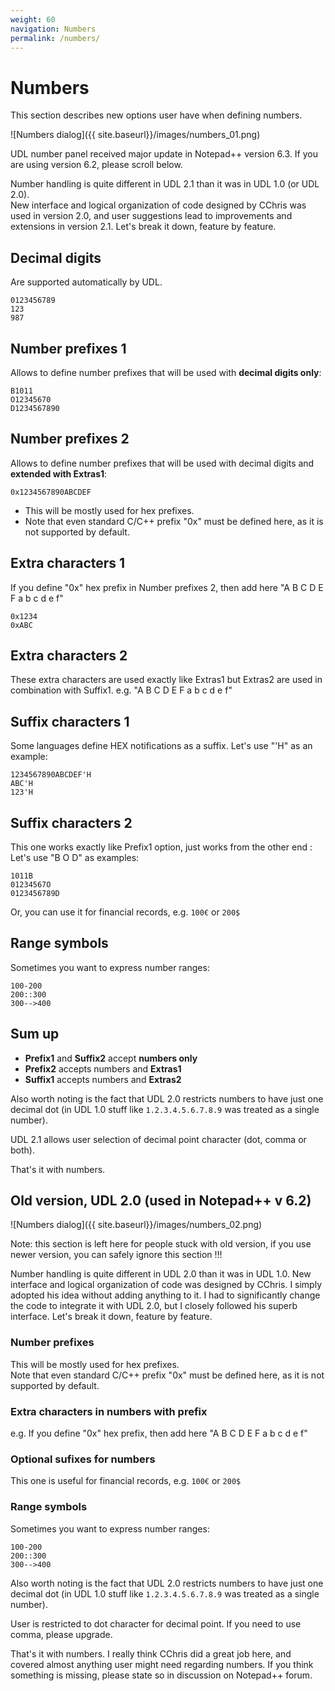 ```yaml
---
weight: 60
navigation: Numbers
permalink: /numbers/
---
```


# Numbers

This section describes new options user have when defining numbers.

![Numbers dialog]({{ site.baseurl}}/images/numbers_01.png)

UDL number panel received major update in Notepad++ version 6.3. If you are using version 6.2, please scroll below.

Number handling is quite different in UDL 2.1 than it was in UDL 1.0 (or UDL 2.0).<br>
New interface and logical organization of code designed by CChris was used in version 2.0, and user suggestions lead to improvements and extensions in version 2.1. Let's break it down, feature by feature.

## Decimal digits

Are supported automatically by UDL.

```
0123456789
123
987
```

## Number prefixes 1

Allows to define number prefixes that will be used with **decimal digits only**:

```
B1011
O12345670
D1234567890
```

## Number prefixes 2

Allows to define number prefixes that will be used with decimal digits and **extended with Extras1**:

```
0x1234567890ABCDEF
```

- This will be mostly used for hex prefixes.
- Note that even standard C/C++ prefix "0x" must be defined here, as it is not supported by default.

## Extra characters 1

If you define "0x" hex prefix in Number prefixes 2, then add here "A B C D E F a b c d e f"

```
0x1234
0xABC
```

## Extra characters 2

These extra characters are used exactly like Extras1 but Extras2 are used in combination with Suffix1. e.g. "A B C D E F a b c d e f"

## Suffix characters 1

Some languages define HEX notifications as a suffix. Let's use "'H" as an example:

```
1234567890ABCDEF'H
ABC'H
123'H
```

## Suffix characters 2

This one works exactly like Prefix1 option, just works from the other end : Let's use "B O D" as examples:

```
1011B
01234567O
0123456789D
```

Or, you can use it for financial records, e.g. `100€` or `200$`

## Range symbols

Sometimes you want to express number ranges:

```
100-200
200::300
300-->400
```

## Sum up

- **Prefix1** and **Suffix2** accept **numbers only**
- **Prefix2** accepts numbers and **Extras1**
- **Suffix1** accepts numbers and **Extras2**

Also worth noting is the fact that UDL 2.0 restricts numbers to have just one decimal dot (in UDL 1.0 stuff like `1.2.3.4.5.6.7.8.9` was treated as a single number).

UDL 2.1 allows user selection of decimal point character (dot, comma or both).

That's it with numbers.


## Old version, UDL 2.0 (used in Notepad++ v 6.2)

![Numbers dialog]({{ site.baseurl}}/images/numbers_02.png)

Note: this section is left here for people stuck with old version, if you use newer version, you can safely ignore this section !!!

Number handling is quite different in UDL 2.0 than it was in UDL 1.0. New interface and logical organization of code was designed by CChris. I simply adopted his idea without adding anything to it. I had to significantly change the code to integrate it with UDL 2.0, but I closely followed his superb interface. Let's break it down, feature by feature.

### Number prefixes

This will be mostly used for hex prefixes.<br>
Note that even standard C/C++ prefix "0x" must be defined here, as it is not supported by default.

### Extra characters in numbers with prefix

e.g. If you define "0x" hex prefix, then add here "A B C D E F a b c d e f"

### Optional sufixes for numbers

This one is useful for financial records, e.g. `100€` or `200$`

### Range symbols

Sometimes you want to express number ranges:

```
100-200
200::300
300-->400
```

Also worth noting is the fact that UDL 2.0 restricts numbers to have just one decimal dot (in UDL 1.0 stuff like `1.2.3.4.5.6.7.8.9` was treated as a single number).

User is  restricted to dot character for decimal point. If you need to use comma, please upgrade.

That's it with numbers. I really think CChris did a great job here, and covered almost anything user might need regarding numbers. If you think something is missing, please state so in discussion on Notepad++ forum.
